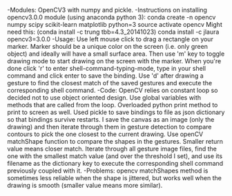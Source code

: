 -Modules: OpenCV3 with numpy and pickle.
-Instructions on installing opencv3.0.0 module (using anaconda python 3):
conda create -n opencv numpy scipy scikit-learn matplotlib python=3
source activate opencv
Might need this: (conda install -c trung tbb=4.3_20141023)
conda install -c jlaura opencv3=3.0.0
-Usage: Use left mouse click to drag a rectangle on your marker. Marker should be a unique color on the screen (i.e. only green object) and ideally will have a small surface area. Then use 'm' key to toggle drawing mode to start drawing on the screen with the marker. When you're done click 'r' to enter shell-command-typing-mode, type in your shell command and click enter to save the binding. Use 'd' after drawing a gesture to find the closest match of the saved gestures and execute the corresponding shell command.
-Code: OpenCV relies on constant loop so decided not to use object oriented design. Use global variables with methods that are called from the loop. Overloaded python print method to print to screen as well. Used pickle to save bindings to file as json dictionary so that bindings survive restarts. I save the canvas as an image (only the drawing) and then iterate through them in gesture detection to compare contours to pick the one closest to the current drawing. Use openCV matchShape function to compare the shapes in the gestures. Smaller return value means closer match. Iterate through all gesture image files, find the one with the smallest match value (and over the threshold I set), and use its filename as the dictionary key to execute the corresponding shell command previously coupled with it.
-Problems: opencv matchShapes method is sometimes less reliable when the shape is jittered, but works well when the drawing is smooth (smaller value means more similar).
